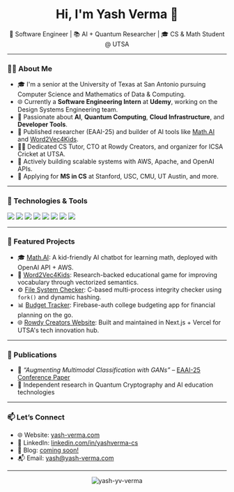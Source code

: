 <h1 align="center">Hi, I'm Yash Verma 👋</h1>

<p align="center">
  🚀 Software Engineer | 📚 AI + Quantum Researcher | 🎓 CS & Math Student @ UTSA  
</p>

---

### 👨‍💻 About Me

- 🎓 I'm a senior at the University of Texas at San Antonio pursuing Computer Science and Mathematics of Data & Computing.
- 🌐 Currently a **Software Engineering Intern** at **Udemy**, working on the Design Systems Engineering team.
- 🧠 Passionate about **AI**, **Quantum Computing**, **Cloud Infrastructure**, and **Developer Tools**.
- 📜 Published researcher (EAAI-25) and builder of AI tools like [Math.AI](#) and [Word2Vec4Kids](#).
- 🧑‍🏫 Dedicated CS Tutor, CTO at Rowdy Creators, and organizer for ICSA Cricket at UTSA.
- 🧠 Actively building scalable systems with AWS, Apache, and OpenAI APIs.
- 🎯 Applying for **MS in CS** at Stanford, USC, CMU, UT Austin, and more.

---

### 🔧 Technologies & Tools

<p align="left">
  <img src="https://img.shields.io/badge/Python-3670A0?style=for-the-badge&logo=python&logoColor=white"/>
  <img src="https://img.shields.io/badge/Java-ED8B00?style=for-the-badge&logo=java&logoColor=white"/>
  <img src="https://img.shields.io/badge/C-00599C?style=for-the-badge&logo=c&logoColor=white"/>
  <img src="https://img.shields.io/badge/React-20232a?style=for-the-badge&logo=react&logoColor=61DAFB"/>
  <img src="https://img.shields.io/badge/Next.js-000000?style=for-the-badge&logo=next.js&logoColor=white"/>
  <img src="https://img.shields.io/badge/AWS-232F3E?style=for-the-badge&logo=amazon-aws&logoColor=white"/>
  <img src="https://img.shields.io/badge/OpenAI-412991?style=for-the-badge&logo=openai&logoColor=white"/>
  <img src="https://img.shields.io/badge/TypeScript-007ACC?style=for-the-badge&logo=typescript&logoColor=white"/>
</p>

---

### 📂 Featured Projects

- 🎓 [Math.AI](#): A kid-friendly AI chatbot for learning math, deployed with OpenAI API + AWS.
- 🧠 [Word2Vec4Kids](#): Research-backed educational game for improving vocabulary through vectorized semantics.
- ⚙️ [File System Checker](#): C-based multi-process integrity checker using `fork()` and dynamic hashing.
- 📊 [Budget Tracker](#): Firebase-auth college budgeting app for financial planning on the go.
- 🌐 [Rowdy Creators Website](#): Built and maintained in Next.js + Vercel for UTSA's tech innovation hub.

---

### 📰 Publications

- 📄 *“Augmenting Multimodal Classification with GANs”* – [EAAI-25 Conference Paper](#)
- 🧪 Independent research in Quantum Cryptography and AI education technologies

---

### 📫 Let’s Connect

- 🌐 Website: [yash-verma.com](https://yash-verma.com)
- 💼 LinkedIn: [linkedin.com/in/yashverma-cs](https://linkedin.com/in/yashverma-cs)
- 🧠 Blog: [coming soon!](#)
- 📬 Email: yash@yash-verma.com

---

<p align="center">
  <img src="https://komarev.com/ghpvc/?username=yash-yv-verma&label=Profile+Views&color=0e75b6&style=flat" alt="yash-yv-verma" />
</p>

